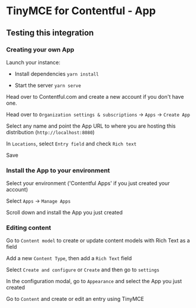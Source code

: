 # TinyMCE for Contentful - App

## Testing this integration

### Creating your own App

Launch your instance:

  - Install dependencies `yarn install`

  - Start the server `yarn serve`

Head over to Contentful.com and create a new account if you don't have one.

Head over to `Organization settings & subscriptions` -> `Apps` -> `Create App`

Select any name and point the App URL to where you are hosting this distribution (`http://localhost:8080`)

In `Locations`, select `Entry field` and check `Rich text`

Save

### Install the App to your environment

Select your environment ('Contentful Apps' if you just created your account)

Select `Apps` -> `Manage Apps`

Scroll down and install the App you just created

### Editing content

Go to `Content model` to create or update content models with Rich Text as a field

Add a new `Content Type`, then add a `Rich Text` field

Select `Create and configure` or `Create` and then go to `settings`

In the configuration modal, go to `Appearance` and select the App you just created

Go to `Content` and create or edit an entry using TinyMCE


